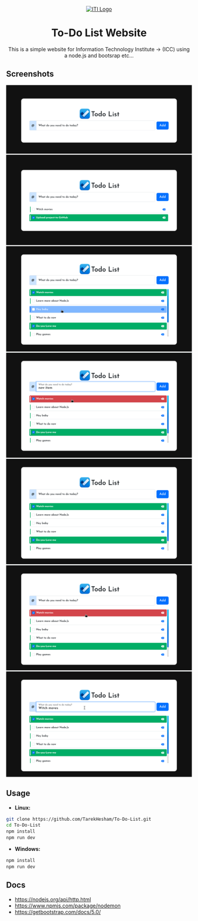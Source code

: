 <p align="center">
  <a href="https://iti.gov.eg/" target="_blank" rel="noopener noreferrer">
    <img width="150" src="https://shamra-academia.com/uploads/publishers/logoc1ee0a1961b28b92869f371af51313da.png" alt="ITI Logo">
  </a>
</p>

<div align="center">

# To-Do List Website
This is a simple website for Information Technology Institute -> (ICC)
using a node.js and bootsrap etc... 
</div>


## Screenshots

<div align="center">

![1](./Demo/1.png)
![2](./Demo/2.png)
![3](./Demo/3.png)
![4](./Demo/4.png)
![5](./Demo/5.png)
![6](./Demo/6.png)
![7](./Demo/7.png)

</div>

## Usage
- **Linux:**
```bash
git clone https://github.com/TarekHesham/To-Do-List.git
cd To-Do-List
npm install
npm run dev
```

- **Windows:**
```bash
npm install
npm run dev
```

## Docs

- https://nodejs.org/api/http.html
- https://www.npmjs.com/package/nodemon
- https://getbootstrap.com/docs/5.0/
